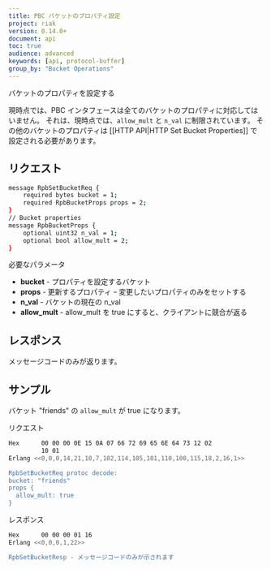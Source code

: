 ```yaml
---
title: PBC バケットのプロパティ設定
project: riak
version: 0.14.0+
document: api
toc: true
audience: advanced
keywords: [api, protocol-buffer]
group_by: "Bucket Operations"
---
```


バケットのプロパティを設定する

<div class="note"><p>現時点では、PBC インタフェースは全てのバケットのプロパティに対応してはいません。
それは、現時点では、<code>allow_mult</code> と <code>n_val</code> に制限されています。
その他のバケットのプロパティは [[HTTP API|HTTP Set Bucket Properties]] で設定される必要があります。
</p>
</div>


## リクエスト


```bash
message RpbSetBucketReq {
    required bytes bucket = 1;
    required RpbBucketProps props = 2;
}
// Bucket properties
message RpbBucketProps {
    optional uint32 n_val = 1;
    optional bool allow_mult = 2;
}
```


必要なパラメータ

* **bucket** - プロパティを設定するバケット
* **props** - 更新するプロパティ ｰ 変更したいプロパティのみをセットする
* **n_val** - バケットの現在の n_val
* **allow_mult** - allow_mult を true にすると、クライアントに競合が返る

## レスポンス

メッセージコードのみが返ります。

## サンプル

バケット "friends" の `allow_mult` が true になります。

リクエスト

```bash
Hex      00 00 00 0E 15 0A 07 66 72 69 65 6E 64 73 12 02
         10 01
Erlang <<0,0,0,14,21,10,7,102,114,105,101,110,100,115,18,2,16,1>>

RpbSetBucketReq protoc decode:
bucket: "friends"
props {
  allow_mult: true
}

```


レスポンス

```bash
Hex      00 00 00 01 16
Erlang <<0,0,0,1,22>>

RpbSetBucketResp - メッセージコードのみが示されます
```